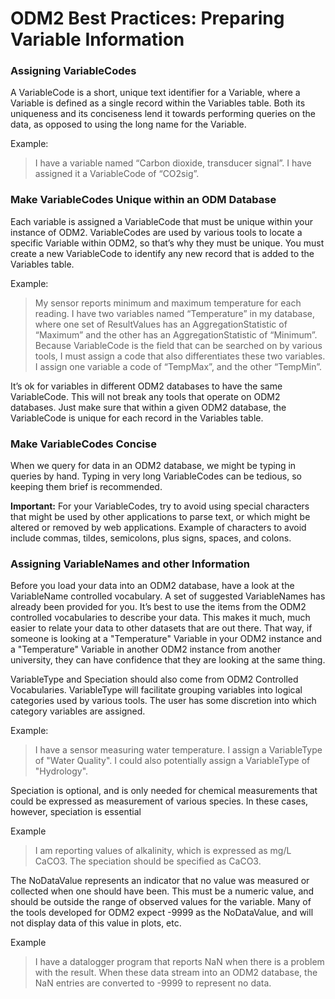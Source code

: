 ODM2 Best Practices: Preparing Variable Information
===================================================

### Assigning VariableCodes ###
A VariableCode is a short, unique text identifier for a Variable, where a Variable is defined as a single record within the Variables table. Both its uniqueness and its conciseness lend it towards performing queries on the data, as opposed to using the long name for the Variable.

Example:

>I have a variable named “Carbon dioxide, transducer signal”. I have assigned it a VariableCode of “CO2sig”.

### Make VariableCodes Unique within an ODM Database ###
Each variable is assigned a VariableCode that must be unique within your instance of ODM2. VariableCodes are used by various tools to locate a specific Variable within ODM2, so that’s why they must be unique. You must create a new VariableCode to identify any new record that is added to the Variables table.

Example:

>My sensor reports minimum and maximum temperature for each reading. I have two variables named “Temperature” in my database, where one set of ResultValues has an AggregationStatistic of “Maximum” and the other has an AggregationStatistic of “Minimum”. Because VariableCode is the field that can be searched on by various tools, I must assign a code that also differentiates these two variables. I assign one variable a code of “TempMax”, and the other “TempMin”.

It’s ok for variables in different ODM2 databases to have the same VariableCode. This will not break any tools that operate on ODM2 databases. Just make sure that within a given ODM2 database, the VariableCode is unique for each record in the Variables table.

### Make VariableCodes Concise ###
When we query for data in an ODM2 database, we might be typing in queries by hand. Typing in very long VariableCodes can be tedious, so keeping them brief is recommended.

**Important:** For your VariableCodes, try to avoid using special characters that might be used by other applications to parse text, or which might be altered or removed by web applications. Example of characters to avoid include commas, tildes, semicolons, plus signs, spaces, and colons.

### Assigning VariableNames and other Information ###
Before you load your data into an ODM2 database, have a look at the VariableName controlled vocabulary. A set of suggested VariableNames has already been provided for you. It’s best to use the items from the ODM2 controlled vocabularies to describe your data. This makes it much, much easier to relate your data to other datasets that are out there. That way, if someone is looking at a "Temperature" Variable in your ODM2 instance and a "Temperature" Variable in another ODM2 instance from another university, they can have confidence that they are looking at the same thing.

VariableType and Speciation should also come from ODM2 Controlled Vocabularies. VariableType will facilitate grouping variables into logical categories used by various tools. The user has some discretion into which category variables are assigned.

Example: 

>I have a sensor measuring water temperature. I assign a VariableType of "Water Quality". I could also potentially assign a VariableType of "Hydrology".

Speciation is optional, and is only needed for chemical measurements that could be expressed as measurement of various species. In these cases, however, speciation is essential

Example

>I am reporting values of alkalinity, which is expressed as mg/L CaCO3. The speciation should be specified as CaCO3.

The NoDataValue represents an indicator that no value was measured or collected when one should have been. This must be a numeric value, and should be outside the range of observed values for the variable. Many of the tools developed for ODM2 expect -9999 as the NoDataValue, and will not display data of this value in plots, etc.

Example

>I have a datalogger program that reports NaN when there is a problem with the result. When these data stream into an ODM2 database, the NaN entries are converted to -9999 to represent no data.
